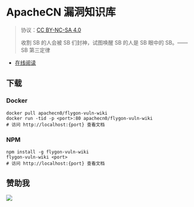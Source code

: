 # ApacheCN 漏洞知识库

> 协议：[CC BY-NC-SA 4.0](http://creativecommons.org/licenses/by-nc-sa/4.0/)
> 
> 收割 SB 的人会被 SB 们封神，试图唤醒 SB 的人是 SB 眼中的 SB。——SB 第三定律

* [在线阅读](https://vulnw.flygon.net)
## 下载

### Docker

```
docker pull apachecn0/flygon-vuln-wiki
docker run -tid -p <port>:80 apachecn0/flygon-vuln-wiki
# 访问 http://localhost:{port} 查看文档
```

### NPM

```
npm install -g flygon-vuln-wiki
flygon-vuln-wiki <port>
# 访问 http://localhost:{port} 查看文档
```

## 赞助我

![](https://img-blog.csdnimg.cn/20200112005920729.png)
